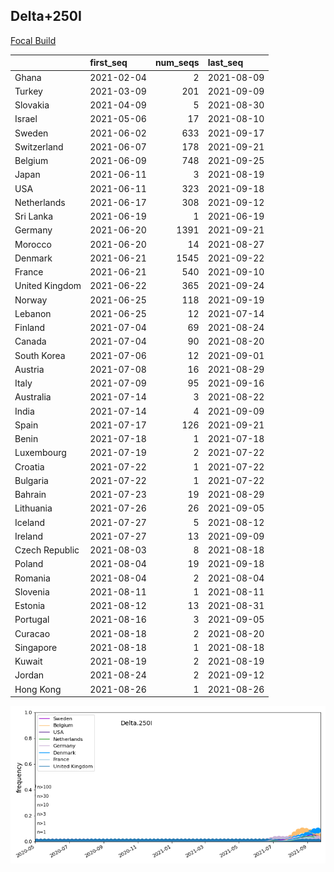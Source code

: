 

## Delta+250I
[Focal Build](https://nextstrain.org/groups/neherlab/ncov/Delta.250I?c=gt-S_250)

|                | first_seq   |   num_seqs | last_seq   |
|:---------------|:------------|-----------:|:-----------|
| Ghana          | 2021-02-04  |          2 | 2021-08-09 |
| Turkey         | 2021-03-09  |        201 | 2021-09-09 |
| Slovakia       | 2021-04-09  |          5 | 2021-08-30 |
| Israel         | 2021-05-06  |         17 | 2021-08-10 |
| Sweden         | 2021-06-02  |        633 | 2021-09-17 |
| Switzerland    | 2021-06-07  |        178 | 2021-09-21 |
| Belgium        | 2021-06-09  |        748 | 2021-09-25 |
| Japan          | 2021-06-11  |          3 | 2021-08-19 |
| USA            | 2021-06-11  |        323 | 2021-09-18 |
| Netherlands    | 2021-06-17  |        308 | 2021-09-12 |
| Sri Lanka      | 2021-06-19  |          1 | 2021-06-19 |
| Germany        | 2021-06-20  |       1391 | 2021-09-21 |
| Morocco        | 2021-06-20  |         14 | 2021-08-27 |
| Denmark        | 2021-06-21  |       1545 | 2021-09-22 |
| France         | 2021-06-21  |        540 | 2021-09-10 |
| United Kingdom | 2021-06-22  |        365 | 2021-09-24 |
| Norway         | 2021-06-25  |        118 | 2021-09-19 |
| Lebanon        | 2021-06-25  |         12 | 2021-07-14 |
| Finland        | 2021-07-04  |         69 | 2021-08-24 |
| Canada         | 2021-07-04  |         90 | 2021-08-20 |
| South Korea    | 2021-07-06  |         12 | 2021-09-01 |
| Austria        | 2021-07-08  |         16 | 2021-08-29 |
| Italy          | 2021-07-09  |         95 | 2021-09-16 |
| Australia      | 2021-07-14  |          3 | 2021-08-22 |
| India          | 2021-07-14  |          4 | 2021-09-09 |
| Spain          | 2021-07-17  |        126 | 2021-09-21 |
| Benin          | 2021-07-18  |          1 | 2021-07-18 |
| Luxembourg     | 2021-07-19  |          2 | 2021-07-22 |
| Croatia        | 2021-07-22  |          1 | 2021-07-22 |
| Bulgaria       | 2021-07-22  |          1 | 2021-07-22 |
| Bahrain        | 2021-07-23  |         19 | 2021-08-29 |
| Lithuania      | 2021-07-26  |         26 | 2021-09-05 |
| Iceland        | 2021-07-27  |          5 | 2021-08-12 |
| Ireland        | 2021-07-27  |         13 | 2021-09-09 |
| Czech Republic | 2021-08-03  |          8 | 2021-08-18 |
| Poland         | 2021-08-04  |         19 | 2021-09-18 |
| Romania        | 2021-08-04  |          2 | 2021-08-04 |
| Slovenia       | 2021-08-11  |          1 | 2021-08-11 |
| Estonia        | 2021-08-12  |         13 | 2021-08-31 |
| Portugal       | 2021-08-16  |          3 | 2021-09-05 |
| Curacao        | 2021-08-18  |          2 | 2021-08-20 |
| Singapore      | 2021-08-18  |          1 | 2021-08-18 |
| Kuwait         | 2021-08-19  |          2 | 2021-08-19 |
| Jordan         | 2021-08-24  |          2 | 2021-09-12 |
| Hong Kong      | 2021-08-26  |          1 | 2021-08-26 |

![Overall trends Delta.250I](/overall_trends_figures/overall_trends_Delta.250I.png)